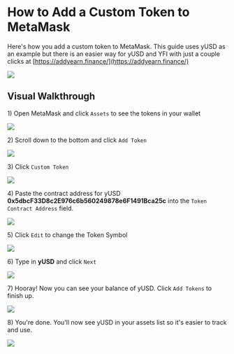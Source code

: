 # How to Add a Custom Token to MetaMask

Here's how you add a custom token to MetaMask. This guide uses yUSD as an example but there is an easier way for yUSD and YFI with just a couple clicks at [https://addyearn.finance/](https://addyearn.finance/)

![](https://i.imgur.com/BIlPYeb.png)

## Visual Walkthrough

1\) Open MetaMask and click `Assets` to see the tokens in your wallet

![](https://i.imgur.com/N34iMar.png)

2\) Scroll down to the bottom and click `Add Token`

![](https://i.imgur.com/hRd2MD7.png)

3\) Click `Custom Token`

![](https://i.imgur.com/rGbV1eT.png)

4\) Paste the contract address for yUSD **0x5dbcF33D8c2E976c6b560249878e6F1491Bca25c** into the `Token Contract Address` field.

![](https://i.imgur.com/6H2JhRN.png)

5\) Click `Edit` to change the Token Symbol

![](https://i.imgur.com/E12XN8x.png)

6\) Type in **yUSD** and click `Next`

![](https://i.imgur.com/kNkrqj3.png)

7\) Hooray! Now you can see your balance of yUSD. Click `Add Tokens` to finish up.

![](https://i.imgur.com/gkt6KME.png)

8\) You're done. You'll now see yUSD in your assets list so it's easier to track and use.

![](https://i.imgur.com/ZgtftOw.png)

